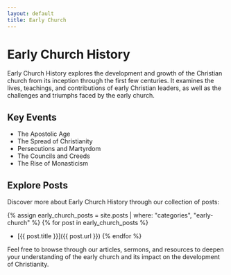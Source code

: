 ```yaml
---
layout: default
title: Early Church
---
```


# Early Church History

Early Church History explores the development and growth of the Christian church from its inception through the first few centuries. It examines the lives, teachings, and contributions of early Christian leaders, as well as the challenges and triumphs faced by the early church.

## Key Events

- The Apostolic Age
- The Spread of Christianity
- Persecutions and Martyrdom
- The Councils and Creeds
- The Rise of Monasticism

## Explore Posts

Discover more about Early Church History through our collection of posts:

{% assign early_church_posts = site.posts | where: "categories", "early-church" %}
{% for post in early_church_posts %}
- [{{ post.title }}]({{ post.url }})
{% endfor %}

Feel free to browse through our articles, sermons, and resources to deepen your understanding of the early church and its impact on the development of Christianity.